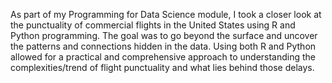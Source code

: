 As part of my Programming for Data Science module, I took a closer look at the punctuality of commercial flights in the United States using R and Python programming. The goal was to go beyond the surface and uncover the patterns and connections hidden in the data. Using both R and Python allowed for a practical and comprehensive approach to understanding the complexities/trend of flight punctuality and what lies behind those delays.
